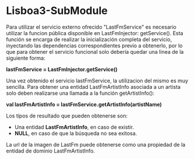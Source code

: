# Lisboa3-SubModule

Para utilizar el servicio externo ofrecido "LastFmService" es necesario utilizar la funcion pública disponible en LastFmInjector: getService(). Esta función se encarga de realizar la inicialización completa del servicio, inyectando las dependencias correspondientes previo a obtenerlo, por lo que para obtener el servicio funcional solo debería quedar una linea de la siguiente forma:

**lastFmService = LastFmInjector.getService()**

Una vez obtenido el servicio lastFmService, la utilizacion del mismo es muy sencilla. Para obtener una entidad LastFmArtistInfo asociada a un artista solo deben realizarse una llamada a la función getArtistInfo():

**val lastFmArtistInfo = lastFmService.getArtistInfo(artistName)**

Los tipos de resultado que pueden obtenerse son:
* Una entidad **LastFmArtistInfo**, en caso de existir.
* **NULL**, en caso de que la búsqueda no sea exitosa.

La url de la imagen de LastFm puede obtenerse como una propiedad de la entidad de dominio LastFmArtistInfo.
